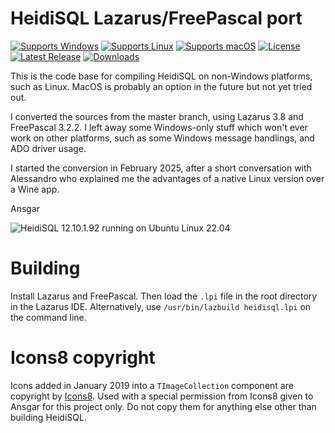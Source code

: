 # HeidiSQL Lazarus/FreePascal port
[![Supports Windows](https://img.shields.io/badge/support-Windows-blue?logo=Windows)](https://github.com/HeidiSQL/HeidiSQL/releases/latest)
[![Supports Linux](https://img.shields.io/badge/support-Linux-yellow?logo=Linux)](https://github.com/HeidiSQL/HeidiSQL/releases/latest)
[![Supports macOS](https://img.shields.io/badge/support-macOS-black?logo=macOS)](https://github.com/HeidiSQL/HeidiSQL/releases/latest)
[![License](https://img.shields.io/github/license/HeidiSQL/HeidiSQL?logo=github)](https://github.com/HeidiSQL/HeidiSQL/blob/main/LICENSE)
[![Latest Release](https://img.shields.io/github/v/release/HeidiSQL/HeidiSQL?label=latest%20release&logo=github)](https://github.com/HeidiSQL/HeidiSQL/releases/latest)
[![Downloads](https://img.shields.io/github/downloads/HeidiSQL/HeidiSQL/total?logo=github)](https://github.com/HeidiSQL/HeidiSQL/releases)


This is the code base for compiling HeidiSQL on non-Windows platforms, such as Linux. MacOS is probably an option in the future but not yet tried out.

I converted the sources from the master branch, using Lazarus 3.8 and FreePascal 3.2.2. I left away some Windows-only stuff which won't ever work on other platforms, such as some Windows message handlings, and ADO driver usage.

I started the conversion in February 2025, after a short conversation with Alessandro who explained me the advantages of a native Linux version over a Wine app.

Ansgar

![HeidiSQL 12.10.1.92 running on Ubuntu Linux 22.04](https://www.heidisql.com/images/screenshots/linux_version_datagrid.png)

# Building
Install Lazarus and FreePascal. Then load the `.lpi` file in the root directory in the Lazarus IDE. Alternatively, use `/usr/bin/lazbuild heidisql.lpi` on the command line.

# Icons8 copyright
Icons added in January 2019 into a `TImageCollection` component are copyright by [Icons8](https://icons8.com). Used with a special permission from Icons8 given to Ansgar for this project only. Do not copy them for anything else other than building HeidiSQL.
